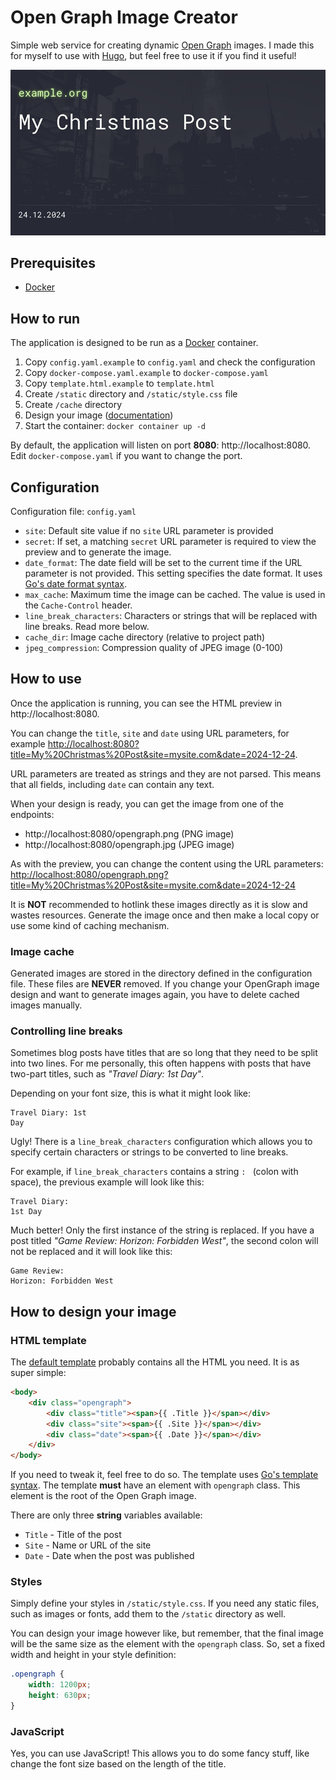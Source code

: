 # Open Graph Image Creator
Simple web service for creating dynamic [Open Graph](https://ogp.me) images. I made this for myself to use with [Hugo](https://gohugo.io), but feel free to use it if you find it useful!

![Example image with site URL, post title and date](docs/example.png)


## Prerequisites
- [Docker](https://www.docker.com)

## How to run
The application is designed to be run as a [Docker](https://www.docker.com) container.

1) Copy `config.yaml.example` to `config.yaml` and check the configuration
2) Copy `docker-compose.yaml.example` to `docker-compose.yaml`
3) Copy `template.html.example` to `template.html`
4) Create `/static` directory and `/static/style.css` file
5) Create `/cache` directory
6) Design your image ([documentation](#how-to-design-your-image))
7) Start the container: `docker container up -d`

By default, the application will listen on port **8080**: http://localhost:8080. Edit `docker-compose.yaml` if you want to change the port.

## Configuration
Configuration file: `config.yaml`

- `site`: Default site value if no `site` URL parameter is provided
- `secret`: If set, a matching `secret` URL parameter is required to view the preview and to generate the image.
- `date_format`: The date field will be set to the current time if the URL parameter is not provided. This setting specifies the date format. It uses [Go's date format syntax](https://gosamples.dev/date-time-format-cheatsheet/).
- `max_cache`: Maximum time the image can be cached. The value is used in the `Cache-Control` header.
- `line_break_characters`: Characters or strings that will be replaced with line breaks. Read more below.
- `cache_dir`: Image cache directory (relative to project path)
- `jpeg_compression`: Compression quality of JPEG image (0-100)

## How to use
Once the application is running, you can see the HTML preview in http://localhost:8080.

You can change the `title`, `site` and `date` using URL parameters, for example [http://localhost:8080?title=My%20Christmas%20Post&site=mysite.com&date=2024-12-24](http://localhost:8080?title=My%20Christmas%20Post&site=mysite.com&date=2024-12-24).

URL parameters are treated as strings and they are not parsed. This means that all fields, including `date` can contain any text.

When your design is ready, you can get the image from one of the endpoints:
- http://localhost:8080/opengraph.png (PNG image)
- http://localhost:8080/opengraph.jpg (JPEG image)

As with the preview, you can change the content using the URL parameters: [http://localhost:8080/opengraph.png?title=My%20Christmas%20Post&site=mysite.com&date=2024-12-24](http://localhost:8080/opengraph.png?title=My%20Christmas%20Post&site=mysite.com&date=2024-12-24)

It is **NOT** recommended to hotlink these images directly as it is slow and wastes resources. Generate the image once and then make a local copy or use some kind of caching mechanism.

### Image cache
Generated images are stored in the directory defined in the configuration file. These files are **NEVER** removed. If you change your OpenGraph image design and want to generate images again, you have to delete cached images manually.

### Controlling line breaks
Sometimes blog posts have titles that are so long that they need to be split into two lines. For me personally, this often happens with posts that have two-part titles, such as *"Travel Diary: 1st Day"*.

Depending on your font size, this is what it might look like:
```
Travel Diary: 1st
Day
```

Ugly! There is a `line_break_characters` configuration which allows you to specify certain characters or strings to be converted to line breaks.

For example, if `line_break_characters` contains a string `: ` (colon with space), the previous example will look like this:
```
Travel Diary:
1st Day
```

Much better! Only the first instance of the string is replaced. If you have a post titled *"Game Review: Horizon: Forbidden West"*, the second colon will not be replaced and it will look like this:
```
Game Review:
Horizon: Forbidden West
```

## How to design your image

### HTML template
The [default template](template.html.example) probably contains all the HTML you need. It is as super simple:
```html
<body>
    <div class="opengraph">
        <div class="title"><span>{{ .Title }}</span></div>
        <div class="site"><span>{{ .Site }}</span></div>
        <div class="date"><span>{{ .Date }}</span></div>
    </div>
</body>
```

If you need to tweak it, feel free to do so. The template uses [Go's template syntax](https://docs.gomplate.ca/syntax/). The template **must** have an element with `opengraph` class. This element is the root of the Open Graph image.

There are only three **string** variables available:
- `Title` - Title of the post
- `Site` - Name or URL of the site
- `Date` - Date when the post was published

### Styles
Simply define your styles in `/static/style.css`. If you need any static files, such as images or fonts, add them to the `/static` directory as well.

You can design your image however like, but remember, that the final image will be the same size as the element with the `opengraph` class. So, set a fixed width and height in your style definition:

```css
.opengraph {
    width: 1200px;
    height: 630px;
}
```

### JavaScript
Yes, you can use JavaScript! This allows you to do some fancy stuff, like change the font size based on the length of the title.
